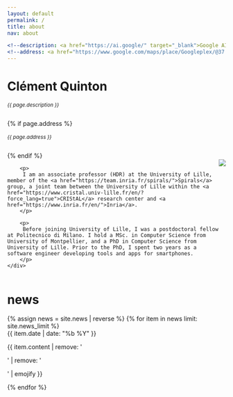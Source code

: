 ```yaml
---
layout: default
permalink: /
title: about
nav: about

<!--description: <a href="https://ai.google/" target="_blank">Google AI</a> -->
<!--address: <a href="https://www.google.com/maps/place/Googleplex/@37.4220656,-122.0862837,17z/data=!3m1!4b1!4m5!3m4!1s0x808fba02425dad8f:0x6c296c66619367e0!8m2!3d37.4220656!4d-122.0840897" class="page-description" target="_blank">Mountain View, California, USA </a-->
---
```


<div class="col p-0 pt-4 pb-4">
  <h1 class="pb-3 title text-left font-weight-bold">Clément Quinton</h1>
  <h6 class="m-0 mb-2" style="font-size: 0.83em;">{{ page.description }}</h6>
  {% if page.address %}
      <h6 class="m-0 mb-2" style="font-size: 0.83em;">{{ page.address }}</h6>
  {% endif %}
</div>

<!-- Introduction -->

<div style="display: flex; flex-wrap: wrap;">
    <div class="text-justify p-0">
        <div class="col-xs-12 col-sm-6 p-0 pt-2 pb-sm-2 pb-4 pl-sm-4 text-center" style="float: right;">
          <img class="profile-img img-responsive" src="{{ 'prof_pic.jpg' | prepend: '/assets/img/' | prepend: site.baseurl | prepend: site.url }}">
        </div>

        <p>
         I am an associate professor (HDR) at the University of Lille, member of the <a href="https://team.inria.fr/spirals/">Spirals</a> group, a joint team between the University of Lille within the <a href="https://www.cristal.univ-lille.fr/en/?force_lang=true">CRIStAL</a> research center and <a href="https://www.inria.fr/en/">Inria</a>.
        </p>
        
        <p>
         Before joining University of Lille, I was a postdoctoral fellow at Politecnico di Milano. I hold a MSc. in Computer Science from University of Montpellier, and a PhD in Computer Science from University of Lille. Prior to the PhD, I spent two years as a software engineer developing tools and apps for smartphones.
        </p>
    </div>
</div>

<!-- News -->
<div class="news mt-3 p-0">
  <h1 class="title mb-4 p-0">news</h1>
  {% assign news = site.news | reverse %}
  {% for item in news limit: site.news_limit %}
    <div class="row p-0">
      <div class="col-sm-2 p-0">
        <span class="badge light-green darken-1 font-weight-bold text-uppercase align-middle date ml-3">
          {{ item.date | date: "%b %Y" }}
        </span>
      </div>
      <div class="col-sm-10 mt-2 mt-sm-0 ml-3 ml-md-0 p-0 font-weight-light text">
        <p>{{ item.content | remove: '<p>' | remove: '</p>' | emojify }}</p>
      </div>
    </div>
  {% endfor %}
</div>
